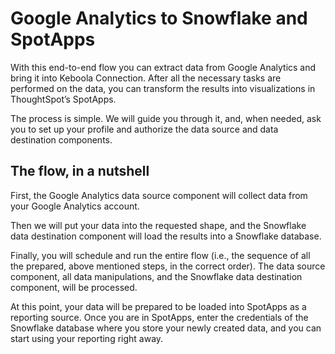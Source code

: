 # Google Analytics to Snowflake and SpotApps

With this end-to-end flow you can extract data from Google Analytics and bring it into Keboola Connection. After all the necessary tasks are performed on the data, you can transform the results into visualizations in ThoughtSpot’s SpotApps.

The process is simple. We will guide you through it, and, when needed, ask you to set up your profile and authorize the data source and data destination components.

## The flow, in a nutshell

First, the Google Analytics data source component will collect data from your Google Analytics account.

Then we will put your data into the requested shape, and the Snowflake data destination component will load the results into a Snowflake database.

Finally, you will schedule and run the entire flow (i.e., the sequence of all the prepared, above mentioned steps, in the correct order). The data source component, all data manipulations, and the Snowflake data destination component, will be processed.

At this point, your data will be prepared to be loaded into SpotApps as a reporting source. Once you are in SpotApps, enter the credentials of the Snowflake database where you store your newly created data, and you can start using your reporting right away.

